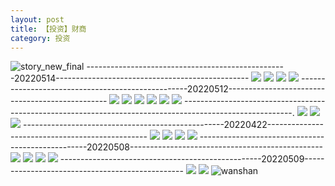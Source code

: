 ```yaml
---
layout: post
title: 【投资】财商
category: 投资
---
```

![story_new_final](http://rbwl8nwm4.hd-bkt.clouddn.com/img/story_new_final_0322.png)
--------------------------------------------------20220514------------------------------------------------
![](http://ran7ztk3m.hd-bkt.clouddn.com/img/factors-220515-1.jpg)
![](http://ran7ztk3m.hd-bkt.clouddn.com/img/factors-220515-2.jpg)
![](http://ran7ztk3m.hd-bkt.clouddn.com/img/factors-220515-3.jpg)
![](http://ran7ztk3m.hd-bkt.clouddn.com/img/factors-220515-4.jpg)
--------------------------------------------------20220512------------------------------------------------
![](http://ran7ztk3m.hd-bkt.clouddn.com/img/factors-220512-1.png)
![](http://ran7ztk3m.hd-bkt.clouddn.com/img/factors-220512-2.png)
![](http://ran7ztk3m.hd-bkt.clouddn.com/img/factors-220512-3.png)
![](http://ran7ztk3m.hd-bkt.clouddn.com/img/factors-220512-4.png)
![](http://ran7ztk3m.hd-bkt.clouddn.com/img/factors-220512-5.png)
![](http://ran7ztk3m.hd-bkt.clouddn.com/img/factors-220512-6.png)
---------------------------------------------------------------------------------------------------------.
![](http://rbwl8nwm4.hd-bkt.clouddn.com/img/financial-IQ-220324-1.PNG)
![](http://rbwl8nwm4.hd-bkt.clouddn.com/img/financial-IQ-220325-1.PNG)
![](http://rbwl8nwm4.hd-bkt.clouddn.com/img/situation-220418-1.jpg)
--------------------------------------------------20220422------------------------------------------------
![](http://ran7ztk3m.hd-bkt.clouddn.com/img/factors-220422-1.png)
![](http://ran7ztk3m.hd-bkt.clouddn.com/img/factors-220422-2.png)
![](http://ran7ztk3m.hd-bkt.clouddn.com/img/factors-220422-3.png)
![](http://ran7ztk3m.hd-bkt.clouddn.com/img/factors-220422-4.png)
--------------------------------------------------20220508------------------------------------------------
![](http://ran7ztk3m.hd-bkt.clouddn.com/img/factors-220508-1.jpg)
![](http://ran7ztk3m.hd-bkt.clouddn.com/img/factors-220508-2.jpg)
![](http://ran7ztk3m.hd-bkt.clouddn.com/img/factors-220508-3.jpg)
![](http://ran7ztk3m.hd-bkt.clouddn.com/img/factors-220508-4.jpg)
--------------------------------------------------20220509------------------------------------------------
![](http://ran7ztk3m.hd-bkt.clouddn.com/img/factors-220509-1.png)
![](http://ran7ztk3m.hd-bkt.clouddn.com/img/factors-220509-2.png)
![wanshan](http://rbwl8nwm4.hd-bkt.clouddn.com/img/wanshan.png)
